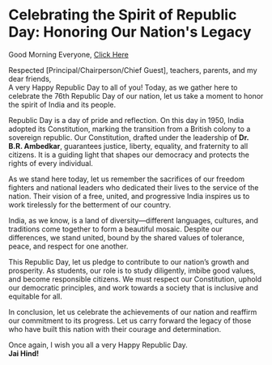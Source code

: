 # Celebrating the Spirit of Republic Day: Honoring Our Nation's Legacy

Good Morning Everyone,  [Click Here](https://m.indiamart.com/proddetail/2853235280130.html?utm_source=Gamingwithbrother.ff&utm_medium=affiliate&utm_campaign=0125&utm_content=204)

Respected [Principal/Chairperson/Chief Guest], teachers, parents, and my dear friends,  
A very Happy Republic Day to all of you! Today, as we gather here to celebrate the 76th Republic Day of our nation, let us take a moment to honor the spirit of India and its people.  

Republic Day is a day of pride and reflection. On this day in 1950, India adopted its Constitution, marking the transition from a British colony to a sovereign republic. Our Constitution, drafted under the leadership of **Dr. B.R. Ambedkar**, guarantees justice, liberty, equality, and fraternity to all citizens. It is a guiding light that shapes our democracy and protects the rights of every individual.

As we stand here today, let us remember the sacrifices of our freedom fighters and national leaders who dedicated their lives to the service of the nation. Their vision of a free, united, and progressive India inspires us to work tirelessly for the betterment of our country.

India, as we know, is a land of diversity—different languages, cultures, and traditions come together to form a beautiful mosaic. Despite our differences, we stand united, bound by the shared values of tolerance, peace, and respect for one another.

This Republic Day, let us pledge to contribute to our nation’s growth and prosperity. As students, our role is to study diligently, imbibe good values, and become responsible citizens. We must respect our Constitution, uphold our democratic principles, and work towards a society that is inclusive and equitable for all.

In conclusion, let us celebrate the achievements of our nation and reaffirm our commitment to its progress. Let us carry forward the legacy of those who have built this nation with their courage and determination.  

Once again, I wish you all a very Happy Republic Day.  
**Jai Hind!**
